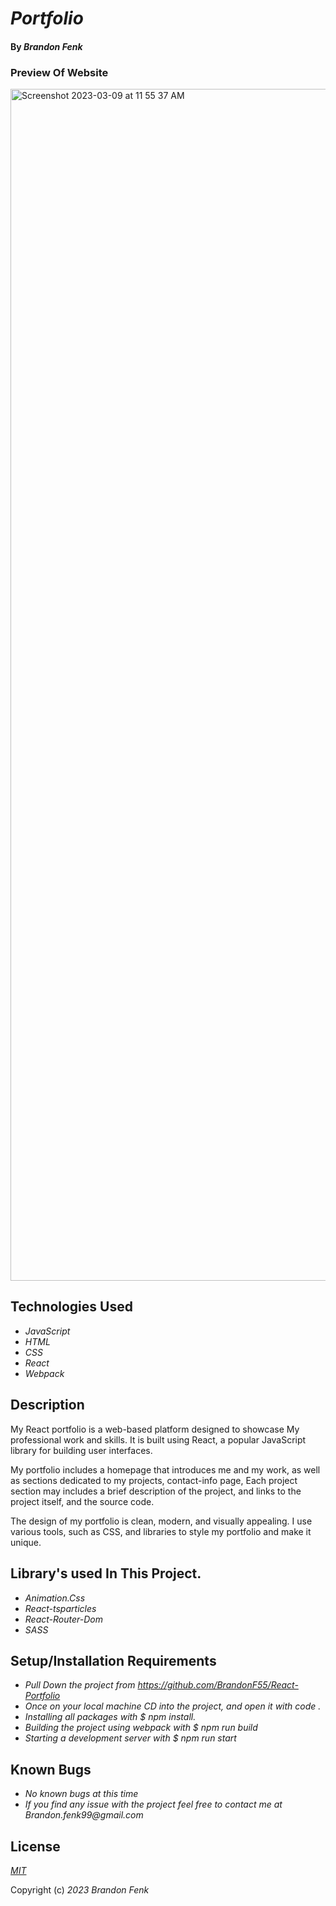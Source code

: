 # _Portfolio_

#### By _**Brandon Fenk**_

### Preview Of Website

<img width="1907" alt="Screenshot 2023-03-09 at 11 55 37 AM" src="https://user-images.githubusercontent.com/113402256/224142782-f2a1c8b4-fc3d-4cf2-95b2-a647333aea0e.png">


## Technologies Used

* _JavaScript_
* _HTML_
* _CSS_
* _React_
* _Webpack_ 


## Description

My React portfolio is a web-based platform designed to showcase My professional work and skills. It is built using React, a popular JavaScript library for building user interfaces.

My portfolio includes a homepage that introduces me and my work, as well as sections dedicated to my projects, contact-info page, Each project section may includes a brief description of the project, and links to the project itself, and the source code.

The design of my portfolio is clean, modern, and visually appealing. I use various tools, such as CSS, and libraries to style my portfolio and make it unique.

## Library's used In This Project.

* _Animation.Css_
* _React-tsparticles_
* _React-Router-Dom_
* _SASS_



## Setup/Installation Requirements

* _Pull Down the project from https://github.com/BrandonF55/React-Portfolio_
* _Once on your local machine CD into the project, and open it with code ._
* _Installing all packages with $ npm install._
* _Building the project using webpack with $ npm run build_
* _Starting a development server with $ npm run start_


## Known Bugs

* _No known bugs at this time_ 
* _If you find any issue with the project feel free to contact me at Brandon.fenk99@gmail.com_

## License

_[MIT](https://en.wikipedia.org/wiki/MIT_License)_ 

Copyright (c) _2023_ _Brandon Fenk_
